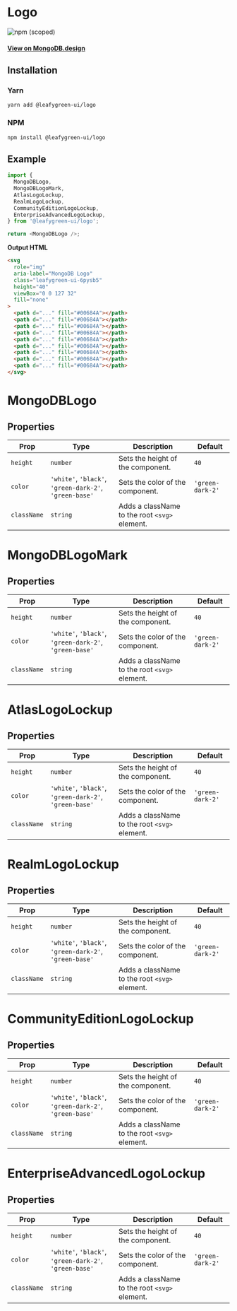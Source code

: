# Logo

![npm (scoped)](https://img.shields.io/npm/v/@leafygreen-ui/logo.svg)

#### [View on MongoDB.design](https://www.mongodb.design/component/logo/example/)

## Installation

### Yarn

```shell
yarn add @leafygreen-ui/logo
```

### NPM

```shell
npm install @leafygreen-ui/logo
```

## Example

```js
import {
  MongoDBLogo,
  MongoDBLogoMark,
  AtlasLogoLockup,
  RealmLogoLockup,
  CommunityEditionLogoLockup,
  EnterpriseAdvancedLogoLockup,
} from '@leafygreen-ui/logo';

return <MongoDBLogo />;
```

**Output HTML**

```html
<svg
  role="img"
  aria-label="MongoDB Logo"
  class="leafygreen-ui-6pysb5"
  height="40"
  viewBox="0 0 127 32"
  fill="none"
>
  <path d="..." fill="#00684A"></path>
  <path d="..." fill="#00684A"></path>
  <path d="..." fill="#00684A"></path>
  <path d="..." fill="#00684A"></path>
  <path d="..." fill="#00684A"></path>
  <path d="..." fill="#00684A"></path>
  <path d="..." fill="#00684A"></path>
  <path d="..." fill="#00684A"></path>
  <path d="..." fill="#00684A"></path>
</svg>
```

# MongoDBLogo

## Properties

| Prop        | Type                                                   | Description                                   | Default          |
| ----------- | ------------------------------------------------------ | --------------------------------------------- | ---------------- |
| `height`    | `number`                                               | Sets the height of the component.             | `40`             |
| `color`     | `'white'`, `'black'`, `'green-dark-2'`, `'green-base'` | Sets the color of the component.              | `'green-dark-2'` |
| `className` | `string`                                               | Adds a className to the root `<svg>` element. |                  |

# MongoDBLogoMark

## Properties

| Prop        | Type                                                   | Description                                   | Default          |
| ----------- | ------------------------------------------------------ | --------------------------------------------- | ---------------- |
| `height`    | `number`                                               | Sets the height of the component.             | `40`             |
| `color`     | `'white'`, `'black'`, `'green-dark-2'`, `'green-base'` | Sets the color of the component.              | `'green-dark-2'` |
| `className` | `string`                                               | Adds a className to the root `<svg>` element. |                  |

# AtlasLogoLockup

## Properties

| Prop        | Type                                                   | Description                                   | Default          |
| ----------- | ------------------------------------------------------ | --------------------------------------------- | ---------------- |
| `height`    | `number`                                               | Sets the height of the component.             | `40`             |
| `color`     | `'white'`, `'black'`, `'green-dark-2'`, `'green-base'` | Sets the color of the component.              | `'green-dark-2'` |
| `className` | `string`                                               | Adds a className to the root `<svg>` element. |                  |

# RealmLogoLockup

## Properties

| Prop        | Type                                                   | Description                                   | Default          |
| ----------- | ------------------------------------------------------ | --------------------------------------------- | ---------------- |
| `height`    | `number`                                               | Sets the height of the component.             | `40`             |
| `color`     | `'white'`, `'black'`, `'green-dark-2'`, `'green-base'` | Sets the color of the component.              | `'green-dark-2'` |
| `className` | `string`                                               | Adds a className to the root `<svg>` element. |                  |

# CommunityEditionLogoLockup

## Properties

| Prop        | Type                                                   | Description                                   | Default          |
| ----------- | ------------------------------------------------------ | --------------------------------------------- | ---------------- |
| `height`    | `number`                                               | Sets the height of the component.             | `40`             |
| `color`     | `'white'`, `'black'`, `'green-dark-2'`, `'green-base'` | Sets the color of the component.              | `'green-dark-2'` |
| `className` | `string`                                               | Adds a className to the root `<svg>` element. |                  |

# EnterpriseAdvancedLogoLockup

## Properties

| Prop        | Type                                                   | Description                                   | Default          |
| ----------- | ------------------------------------------------------ | --------------------------------------------- | ---------------- |
| `height`    | `number`                                               | Sets the height of the component.             | `40`             |
| `color`     | `'white'`, `'black'`, `'green-dark-2'`, `'green-base'` | Sets the color of the component.              | `'green-dark-2'` |
| `className` | `string`                                               | Adds a className to the root `<svg>` element. |                  |

